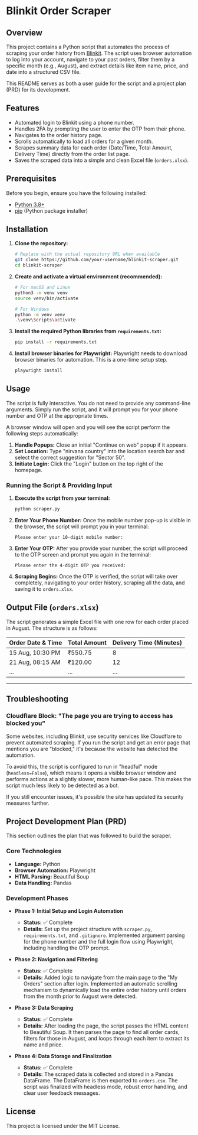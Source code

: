 # Blinkit Order Scraper

## Overview

This project contains a Python script that automates the process of scraping your order history from [Blinkit](https://blinkit.com). The script uses browser automation to log into your account, navigate to your past orders, filter them by a specific month (e.g., August), and extract details like item name, price, and date into a structured CSV file.

This README serves as both a user guide for the script and a project plan (PRD) for its development.

## Features

-   Automated login to Blinkit using a phone number.
-   Handles 2FA by prompting the user to enter the OTP from their phone.
-   Navigates to the order history page.
-   Scrolls automatically to load all orders for a given month.
-   Scrapes summary data for each order (Date/Time, Total Amount, Delivery Time) directly from the order list page.
-   Saves the scraped data into a simple and clean Excel file (`orders.xlsx`).

## Prerequisites

Before you begin, ensure you have the following installed:

-   [Python 3.8+](https://www.python.org/downloads/)
-   [pip](https://pip.pypa.io/en/stable/installation/) (Python package installer)

## Installation

1.  **Clone the repository:**
    ```bash
    # Replace with the actual repository URL when available
    git clone https://github.com/your-username/blinkit-scraper.git
    cd blinkit-scraper
    ```

2.  **Create and activate a virtual environment (recommended):**
    ```bash
    # For macOS and Linux
    python3 -m venv venv
    source venv/bin/activate

    # For Windows
    python -m venv venv
    .\venv\Scripts\activate
    ```

3.  **Install the required Python libraries from `requirements.txt`:**
    ```bash
    pip install -r requirements.txt
    ```

4.  **Install browser binaries for Playwright:**
    Playwright needs to download browser binaries for automation. This is a one-time setup step.
    ```bash
    playwright install
    ```

## Usage

The script is fully interactive. You do not need to provide any command-line arguments. Simply run the script, and it will prompt you for your phone number and OTP at the appropriate times.

A browser window will open and you will see the script perform the following steps automatically:
1.  **Handle Popups:** Close an initial "Continue on web" popup if it appears.
2.  **Set Location:** Type "nirvana country" into the location search bar and select the correct suggestion for "Sector 50".
3.  **Initiate Login:** Click the "Login" button on the top right of the homepage.

### Running the Script & Providing Input

1.  **Execute the script from your terminal:**
    ```bash
    python scraper.py
    ```

2.  **Enter Your Phone Number:** Once the mobile number pop-up is visible in the browser, the script will prompt you in your terminal:
    ```
    Please enter your 10-digit mobile number:
    ```

3.  **Enter Your OTP:** After you provide your number, the script will proceed to the OTP screen and prompt you again in the terminal:
    ```
    Please enter the 4-digit OTP you received:
    ```

4.  **Scraping Begins:** Once the OTP is verified, the script will take over completely, navigating to your order history, scraping all the data, and saving it to `orders.xlsx`.

## Output File (`orders.xlsx`)

The script generates a simple Excel file with one row for each order placed in August. The structure is as follows:

| Order Date & Time | Total Amount | Delivery Time (Minutes) |
|-------------------|--------------|-------------------------|
| 15 Aug, 10:30 PM  | ₹550.75      | 8                       |
| 21 Aug, 08:15 AM  | ₹120.00      | 12                      |
| ...               | ...          | ...                     |

---

## Troubleshooting

### Cloudflare Block: "The page you are trying to access has blocked you"

Some websites, including Blinkit, use security services like Cloudflare to prevent automated scraping. If you run the script and get an error page that mentions you are "blocked," it's because the website has detected the automation.

To avoid this, the script is configured to run in "headful" mode (`headless=False`), which means it opens a visible browser window and performs actions at a slightly slower, more human-like pace. This makes the script much less likely to be detected as a bot.

If you still encounter issues, it's possible the site has updated its security measures further.

## Project Development Plan (PRD)

This section outlines the plan that was followed to build the scraper.

### Core Technologies

-   **Language:** Python
-   **Browser Automation:** Playwright
-   **HTML Parsing:** Beautiful Soup
-   **Data Handling:** Pandas

### Development Phases

-   **Phase 1: Initial Setup and Login Automation**
    -   **Status:** ✅ Complete
    -   **Details:** Set up the project structure with `scraper.py`, `requirements.txt`, and `.gitignore`. Implemented argument parsing for the phone number and the full login flow using Playwright, including handling the OTP prompt.

-   **Phase 2: Navigation and Filtering**
    -   **Status:** ✅ Complete
    -   **Details:** Added logic to navigate from the main page to the "My Orders" section after login. Implemented an automatic scrolling mechanism to dynamically load the entire order history until orders from the month prior to August were detected.

-   **Phase 3: Data Scraping**
    -   **Status:** ✅ Complete
    -   **Details:** After loading the page, the script passes the HTML content to Beautiful Soup. It then parses the page to find all order cards, filters for those in August, and loops through each item to extract its name and price.

-   **Phase 4: Data Storage and Finalization**
    -   **Status:** ✅ Complete
    -   **Details:** The scraped data is collected and stored in a Pandas DataFrame. The DataFrame is then exported to `orders.csv`. The script was finalized with headless mode, robust error handling, and clear user feedback messages.

## License

This project is licensed under the MIT License.
